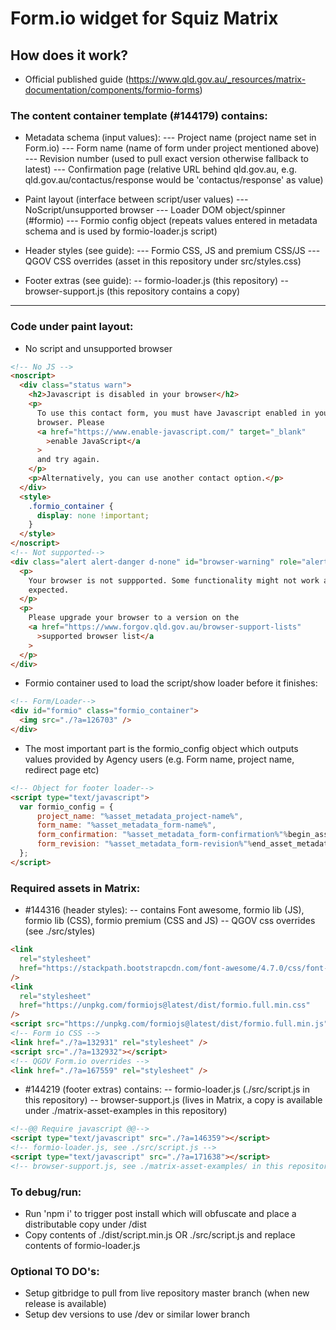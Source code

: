 # Form.io widget for Squiz Matrix

## How does it work?

- Official published guide (https://www.qld.gov.au/_resources/matrix-documentation/components/formio-forms)

### The content container template (#144179) contains:

- Metadata schema (input values):
  --- Project name (project name set in Form.io)
  --- Form name (name of form under project mentioned above)
  --- Revision number (used to pull exact version otherwise fallback to latest)
  --- Confirmation page (relative URL behind qld.gov.au, e.g. qld.gov.au/contactus/response would be 'contactus/response' as value)

- Paint layout (interface between script/user values)
  --- NoScript/unsupported browser
  --- Loader DOM object/spinner (#formio)
  --- Formio config object (repeats values entered in metadata schema and is used by formio-loader.js script)

- Header styles (see guide):
  --- Formio CSS, JS and premium CSS/JS
  --- QGOV CSS overrides (asset in this repository under src/styles.css)
- Footer extras (see guide):
  -- formio-loader.js (this repository)
  -- browser-support.js (this repository contains a copy)

---

### Code under paint layout:

- No script and unsupported browser

```html
<!-- No JS -->
<noscript>
  <div class="status warn">
    <h2>Javascript is disabled in your browser</h2>
    <p>
      To use this contact form, you must have Javascript enabled in your
      browser. Please
      <a href="https://www.enable-javascript.com/" target="_blank"
        >enable JavaScript</a
      >
      and try again.
    </p>
    <p>Alternatively, you can use another contact option.</p>
  </div>
  <style>
    .formio_container {
      display: none !important;
    }
  </style>
</noscript>
<!-- Not supported-->
<div class="alert alert-danger d-none" id="browser-warning" role="alert">
  <p>
    Your browser is not suppported. Some functionality might not work as
    expected.
  </p>
  <p>
    Please upgrade your browser to a version on the
    <a href="https://www.forgov.qld.gov.au/browser-support-lists"
      >supported browser list</a
    >
  </p>
</div>
```

- Formio container used to load the script/show loader before it finishes:

```html
<!-- Form/Loader-->
<div id="formio" class="formio_container">
  <img src="./?a=126703" />
</div>
```

- The most important part is the formio_config object which outputs values provided by Agency users (e.g. Form name, project name, redirect page etc)

```html
<!-- Object for footer loader-->
<script type="text/javascript">
  var formio_config = {
      project_name: "%asset_metadata_project-name%",
      form_name: "%asset_metadata_form-name%",
      form_confirmation: "%asset_metadata_form-confirmation%"%begin_asset_metadata_form-revision%,
      form_revision: "%asset_metadata_form-revision%"%end_asset_metadata_form-revision%
  };
</script>
```

### Required assets in Matrix:

- #144316 (header styles):
  -- contains Font awesome, formio lib (JS), formio lib (CSS), formio premium (CSS and JS)
  -- QGOV css overrides (see ./src/styles)

```html
<link
  rel="stylesheet"
  href="https://stackpath.bootstrapcdn.com/font-awesome/4.7.0/css/font-awesome.min.css"
/>
<link
  rel="stylesheet"
  href="https://unpkg.com/formiojs@latest/dist/formio.full.min.css"
/>
<script src="https://unpkg.com/formiojs@latest/dist/formio.full.min.js"></script>
<!-- Form io CSS -->
<link href="./?a=132931" rel="stylesheet" />
<script src="./?a=132932"></script>
<!-- QGOV Form.io overrides -->
<link href="./?a=167559" rel="stylesheet" />
```

- #144219 (footer extras) contains:
  -- formio-loader.js (./src/script.js in this repository)
  -- browser-support.js (lives in Matrix, a copy is available under ./matrix-asset-examples in this repository)

```html
<!--@@ Require javascript @@-->
<script type="text/javascript" src="./?a=146359"></script>
<!-- formio-loader.js, see ./src/script.js -->
<script type="text/javascript" src="./?a=171638"></script>
<!-- browser-support.js, see ./matrix-asset-examples/ in this repository-->
```

### To debug/run:

- Run 'npm i' to trigger post install which will obfuscate and place a distributable copy under /dist
- Copy contents of ./dist/script.min.js OR ./src/script.js and replace contents of formio-loader.js

### Optional TO DO's:

- Setup gitbridge to pull from live repository master branch (when new release is available)
- Setup dev versions to use /dev or similar lower branch
